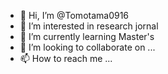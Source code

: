 - 👋 Hi, I’m @Tomotama0916
- 👀 I’m interested in research jornal
- 🌱 I’m currently learning Master's
- 💞️ I’m looking to collaborate on ...
- 📫 How to reach me ...

<!---
Tomotama0916/Tomotama0916 is a ✨ special ✨ repository because its `README.md` (this file) appears on your GitHub profile.
You can click the Preview link to take a look at your changes.
--->
